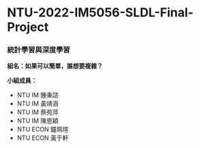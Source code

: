 # NTU-2022-IM5056-SLDL-Final-Project
### 統計學習與深度學習
**組名：如果可以簡單，誰想要複雜？**

**小組成員：**
* NTU IM 鍾秉諮
* NTU IM 黃靖涵
* NTU IM 蔡苑萍
* NTU IM 陳恩穎
* NTU ECON 鐘珮瑄
* NTU ECON 黃于軒


